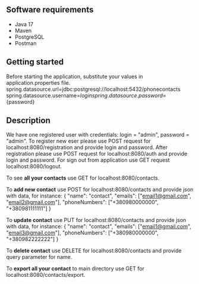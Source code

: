 **Software requirements**
------------------------------------------------------------------------------------
* Java 17
* Maven
* PostgreSQL
* Postman

**Getting started**
------------------------------------------------------------------------------------
Before starting the application, substitute your values in application.properties file.
spring.datasource.url=jdbc:postgresql://localhost:5432/phonecontacts
spring.datasource.username=${login}
spring.datasource.password=${password}

**Description**
------------------------------------------------------------------------------------
We have one registered user with credentials: login = "admin", password = "admin".
To register new eser please use POST request for localhost:8080/registration and provide login and password.
After registration please use POST request for localhost:8080/auth and provide login and password.
For sign out from application use GET request localhost:8080/logout.

To see **all your contacts** use GET for localhost:8080/contacts.

To **add new contact** use POST for localhost:8080/contacts and provide json with data, for instance:
    {
        "name": "contact",
        "emails": ["email1@gmail.com", "email2@gmail.com"],
        "phoneNumbers": ["+380980000000", "+380981111111"]
    }

To **update contact** use PUT for localhost:8080/contacts and provide json with data, for instance:
    {
    "name": "contact",
    "emails": ["email1@gmail.com", "email3@gmail.com"],
    "phoneNumbers": ["+380980000000", "+380982222222"]
    }

To **delete contact** use DELETE for localhost:8080/contacts and provide query parameter for name.

To **export all your contact** to main directory use GET for localhost:8080/contacts/export.